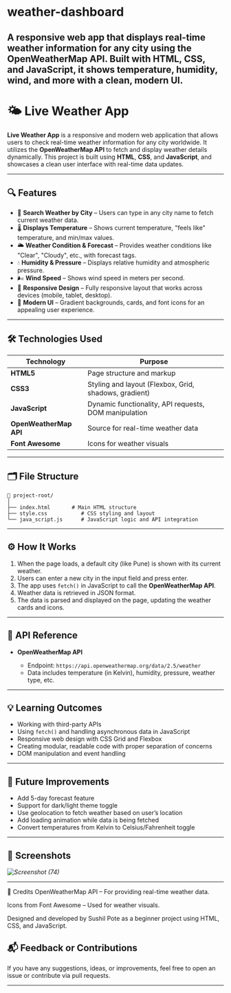 # weather-dashboard
A responsive web app that displays real-time weather information for any city using the OpenWeatherMap API. Built with HTML, CSS, and JavaScript, it shows temperature, humidity, wind, and more with a clean, modern UI.
---

# 🌤️ Live Weather App

**Live Weather App** is a responsive and modern web application that allows users to check real-time weather information for any city worldwide. It utilizes the **OpenWeatherMap API** to fetch and display weather details dynamically. This project is built using **HTML**, **CSS**, and **JavaScript**, and showcases a clean user interface with real-time data updates.

---

## 🔍 Features

* 🔎 **Search Weather by City** – Users can type in any city name to fetch current weather data.
* 🌡️ **Displays Temperature** – Shows current temperature, "feels like" temperature, and min/max values.
* 🌥️ **Weather Condition & Forecast** – Provides weather conditions like "Clear", "Cloudy", etc., with forecast tags.
* 💧 **Humidity & Pressure** – Displays relative humidity and atmospheric pressure.
* 🌬️ **Wind Speed** – Shows wind speed in meters per second.
* 📱 **Responsive Design** – Fully responsive layout that works across devices (mobile, tablet, desktop).
* 🎨 **Modern UI** – Gradient backgrounds, cards, and font icons for an appealing user experience.

---

## 🛠️ Technologies Used

| Technology             | Purpose                                               |
| ---------------------- | ----------------------------------------------------- |
| **HTML5**              | Page structure and markup                             |
| **CSS3**               | Styling and layout (Flexbox, Grid, shadows, gradient) |
| **JavaScript**         | Dynamic functionality, API requests, DOM manipulation |
| **OpenWeatherMap API** | Source for real-time weather data                     |
| **Font Awesome**       | Icons for weather visuals                             |

---

## 🗂️ File Structure

```
📁 project-root/
│
├── index.html       # Main HTML structure
├── style.css           # CSS styling and layout
└── java_script.js      # JavaScript logic and API integration
```

---

## ⚙️ How It Works

1. When the page loads, a default city (like Pune) is shown with its current weather.
2. Users can enter a new city in the input field and press enter.
3. The app uses `fetch()` in JavaScript to call the **OpenWeatherMap API**.
4. Weather data is retrieved in JSON format.
5. The data is parsed and displayed on the page, updating the weather cards and icons.

---

## 🔗 API Reference

* **OpenWeatherMap API**

  * Endpoint: `https://api.openweathermap.org/data/2.5/weather`
  * Data includes temperature (in Kelvin), humidity, pressure, weather type, etc.

---

## 💡 Learning Outcomes

* Working with third-party APIs
* Using `fetch()` and handling asynchronous data in JavaScript
* Responsive web design with CSS Grid and Flexbox
* Creating modular, readable code with proper separation of concerns
* DOM manipulation and event handling

---

## 🧪 Future Improvements

* Add 5-day forecast feature
* Support for dark/light theme toggle
* Use geolocation to fetch weather based on user’s location
* Add loading animation while data is being fetched
* Convert temperatures from Kelvin to Celsius/Fahrenheit toggle

---

## 📸 Screenshots

*![Screenshot (74)](https://github.com/user-attachments/assets/61ba1dbb-3fd5-463f-badb-fe688ceb0e17)*


---

🙏 Credits
OpenWeatherMap API – For providing real-time weather data.

Icons from Font Awesome – Used for weather visuals.

Designed and developed by Sushil Pote as a beginner project using HTML, CSS, and JavaScript.

## 📬 Feedback or Contributions

If you have any suggestions, ideas, or improvements, feel free to open an issue or contribute via pull requests.

---
